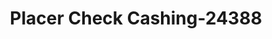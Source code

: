 ---
f_zip-code: 95648
f_state-code: CA
title: Placer Check Cashing-24388
f_phone: 916-434-2274
f_city-only: Lincoln
f_address: 699 1St Street Lincoln
f_location-unique-id: '24388'
slug: placer-check-cashing-24388
updated-on: '2024-05-30T13:46:58.046Z'
created-on: '2024-05-30T13:36:59.803Z'
published-on: '2024-05-30T13:54:32.469Z'
f_city-state: cms/city/lincoln-ca.md
f_company: cms/company/placer-check-cashing.md
f_state: cms/state/california.md
layout: '[payday-loan].html'
tags: payday-loan
---